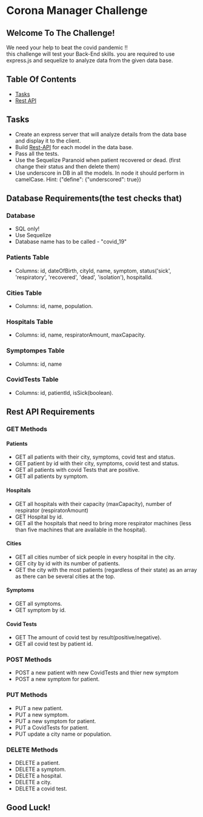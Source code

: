 # Corona Manager Challenge

## Welcome To The Challenge!
We need your help to beat the covid pandemic !! \
this challenge will test your Back-End skills. you are required to use express.js and sequelize to analyze data from the given data base.


## Table Of Contents

* [Tasks](#Tasks) 
* [Rest API](#Rest-API)

## Tasks
- Create an express server that will analyze details from the data base and display it to the client.
- Build [Rest-API](#Rest-API) for each model in the data base.
- Pass all the tests.
- Use the Sequelize Paranoid when patient recovered or dead.
(first change their status and then delete them)
- Use underscore in DB in all the models. In node it should perform in camelCase. 
Hint: ("define": {"underscored": true})


## Database Requirements(the test checks that)
### Database
- SQL only!
- Use Sequelize
- Database name has to be called - "covid_19"

### Patients Table
- Columns: id, dateOfBirth, cityId, name, symptom, status('sick', 'respiratory', 'recovered', 'dead', 'isolation'), hospitalId.
### Cities Table
- Columns: id, name, population.
### Hospitals Table
- Columns: id, name, respiratorAmount, maxCapacity. 
### Symptompes Table
- Columns: id, name
### CovidTests Table
- Columns: id, patientId, isSick(boolean).


## Rest API Requirements
### GET Methods
#### Patients
- GET all patients with their city, symptoms, covid test and status. 
- GET patient by id with their city, symptoms, covid test and status.
- GET all patients with covid Tests that are positive.
- GET all patients by symptom.
#### Hospitals
- GET all hospitals with their capacity (maxCapacity), number of respirator (respiratorAmount)
- GET Hospital by id.
- GET all the hospitals that need to bring more respirator machines (less than five machines that are available in the hospital).
#### Cities
- GET all cities number of sick people in every hospital in the city.
- GET city by id with its number of patients.
- GET the city with the most patients (regardless of their state) as an array as there can be several cities at the top.
#### Symptoms
- GET all symptoms.
- GET symptom by id.
#### Covid Tests
- GET The amount of covid test by result(positive/negative).
- GET all covid test by patient id.
### POST Methods
- POST a new patient with new CovidTests and thier new symptom
- POST a new symptom for patient.

### PUT Methods
- PUT a new patient.
- PUT a new symptom.
- PUT a new symptom for patient.
- PUT a CovidTests for patient.
- PUT update a city name or population.

### DELETE Methods
- DELETE a patient.
- DELETE a symptom.
- DELETE a hospital.
- DELETE a city.
- DELETE a covid test.

## Good Luck!